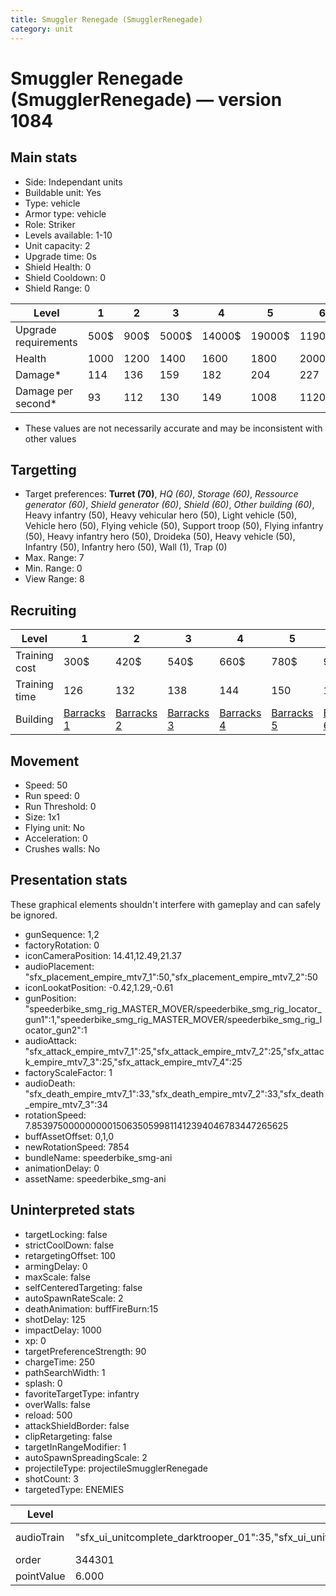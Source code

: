 ```yaml
---
title: Smuggler Renegade (SmugglerRenegade)
category: unit
---
```


# Smuggler Renegade (SmugglerRenegade) — version 1084

## Main stats

  * Side: Independant units
  * Buildable unit: Yes
  * Type: vehicle
  * Armor type: vehicle
  * Role: Striker
  * Levels available: 1-10
  * Unit capacity: 2
  * Upgrade time: 0s
  * Shield Health: 0
  * Shield Cooldown: 0
  * Shield Range: 0

|Level               |1   |2   |3    |4     |5     |6      |7      |8      |9       |10      |
|--------------------|----|----|-----|------|------|-------|-------|-------|--------|--------|
|Upgrade requirements|500$|900$|5000$|14000$|19000$|119000$|186000$|363000$|1130000$|1947000$|
|Health              |1000|1200|1400 |1600  |1800  |2000   |2200   |2400   |2600    |3000    |
|Damage*             |114 |136 |159  |182   |204   |227    |250    |272    |295     |340     |
|Damage per second*  |93  |112 |130  |149   |1008  |1120   |1232   |1344   |1456    |1680    |

* These values are not necessarily accurate and may be inconsistent with other values

## Targetting

  * Target preferences: **Turret (70)**, _HQ (60)_, _Storage (60)_, _Ressource generator (60)_, _Shield generator (60)_, _Shield (60)_, _Other building (60)_, Heavy infantry (50), Heavy vehicular hero (50), Light vehicle (50), Vehicle hero (50), Flying vehicle (50), Support troop (50), Flying infantry (50), Heavy infantry hero (50), Droideka (50), Heavy vehicle (50), Infantry (50), Infantry hero (50), Wall (1), Trap (0)
  * Max. Range: 7
  * Min. Range: 0
  * View Range: 8

## Recruiting

|Level        |1                                  |2                                  |3                                  |4                                  |5                                  |6                                  |7                                  |8                                  |9                                  |10                                  |
|-------------|-----------------------------------|-----------------------------------|-----------------------------------|-----------------------------------|-----------------------------------|-----------------------------------|-----------------------------------|-----------------------------------|-----------------------------------|------------------------------------|
|Training cost|300$                               |420$                               |540$                               |660$                               |780$                               |900$                               |1020$                              |1140$                              |1260$                              |1380$                               |
|Training time|126                                |132                                |138                                |144                                |150                                |156                                |162                                |168                                |174                                |180                                 |
|Building     |[Barracks 1](smugglerBarracks.html)|[Barracks 2](smugglerBarracks.html)|[Barracks 3](smugglerBarracks.html)|[Barracks 4](smugglerBarracks.html)|[Barracks 5](smugglerBarracks.html)|[Barracks 6](smugglerBarracks.html)|[Barracks 7](smugglerBarracks.html)|[Barracks 8](smugglerBarracks.html)|[Barracks 9](smugglerBarracks.html)|[Barracks 10](smugglerBarracks.html)|

## Movement

  * Speed: 50
  * Run speed: 0
  * Run Threshold: 0
  * Size: 1x1
  * Flying unit: No
  * Acceleration: 0
  * Crushes walls: No

## Presentation stats

These graphical elements shouldn't interfere with gameplay and can safely be ignored.

  * gunSequence: 1,2
  * factoryRotation: 0
  * iconCameraPosition: 14.41,12.49,21.37
  * audioPlacement: "sfx_placement_empire_mtv7_1":50,"sfx_placement_empire_mtv7_2":50
  * iconLookatPosition: -0.42,1.29,-0.61
  * gunPosition: "speederbike_smg_rig_MASTER_MOVER/speederbike_smg_rig_locator_gun1":1,"speederbike_smg_rig_MASTER_MOVER/speederbike_smg_rig_locator_gun2":1
  * audioAttack: "sfx_attack_empire_mtv7_1":25,"sfx_attack_empire_mtv7_2":25,"sfx_attack_empire_mtv7_3":25,"sfx_attack_empire_mtv7_4":25
  * factoryScaleFactor: 1
  * audioDeath: "sfx_death_empire_mtv7_1":33,"sfx_death_empire_mtv7_2":33,"sfx_death_empire_mtv7_3":34
  * rotationSpeed: 7.8539750000000001506350599811412394046783447265625
  * buffAssetOffset: 0,1,0
  * newRotationSpeed: 7854
  * bundleName: speederbike_smg-ani
  * animationDelay: 0
  * assetName: speederbike_smg-ani

## Uninterpreted stats

  * targetLocking: false
  * strictCoolDown: false
  * retargetingOffset: 100
  * armingDelay: 0
  * maxScale: false
  * selfCenteredTargeting: false
  * autoSpawnRateScale: 2
  * deathAnimation: buffFireBurn:15
  * shotDelay: 125
  * impactDelay: 1000
  * xp: 0
  * targetPreferenceStrength: 90
  * chargeTime: 250
  * pathSearchWidth: 1
  * splash: 0
  * favoriteTargetType: infantry
  * overWalls: false
  * reload: 500
  * attackShieldBorder: false
  * clipRetargeting: false
  * targetInRangeModifier: 1
  * autoSpawnSpreadingScale: 2
  * projectileType: projectileSmugglerRenegade
  * shotCount: 3
  * targetedType: ENEMIES

|Level     |1                                                                                                                      |2          |3          |4          |5          |6          |7          |8          |9          |10         |
|----------|-----------------------------------------------------------------------------------------------------------------------|-----------|-----------|-----------|-----------|-----------|-----------|-----------|-----------|-----------|
|audioTrain|"sfx_ui_unitcomplete_darktrooper_01":35,"sfx_ui_unitcomplete_darktrooper_02":35,"sfx_ui_unitcomplete_darktrooper_03":30|(not found)|(not found)|(not found)|(not found)|(not found)|(not found)|(not found)|(not found)|(not found)|
|order     |344301                                                                                                                 |344302     |344303     |344304     |344305     |344306     |344307     |344308     |344309     |344310     |
|pointValue|6.000                                                                                                                  |7.200      |8.400      |9.600      |10.800     |12.000     |13.200     |14.400     |15.600     |18.000     |

